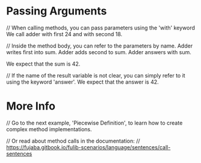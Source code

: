 # Passing Arguments

// When calling methods, you can pass parameters using the 'with' keyword
We call adder with first 24 and with second 18.

// Inside the method body, you can refer to the parameters by name.
Adder writes first into sum.
Adder adds second to sum.
Adder answers with sum.

We expect that the sum is 42.

// If the name of the result variable is not clear, you can simply refer to it using the keyword 'answer'.
We expect that the answer is 42.

# More Info

// Go to the next example, 'Piecewise Definition', to learn how to create complex method implementations.

// Or read about method calls in the documentation:
// https://fujaba.gitbook.io/fulib-scenarios/language/sentences/call-sentences
